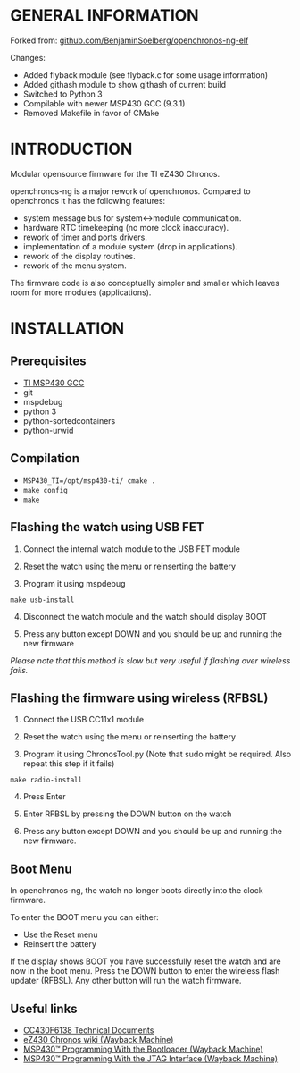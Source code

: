 GENERAL INFORMATION 
===================

Forked from: [github.com/BenjaminSoelberg/openchronos-ng-elf](https://github.com/BenjaminSoelberg/openchronos-ng-elf)

Changes:
* Added flyback module (see flyback.c for some usage information)
* Added githash module to show githash of current build
* Switched to Python 3
* Compilable with newer MSP430 GCC (9.3.1)
* Removed Makefile in favor of CMake

INTRODUCTION
============

Modular opensource firmware for the TI eZ430 Chronos.

openchronos-ng is a major rework of openchronos. Compared to openchronos it has the following features:

* system message bus for system<->module communication.
* hardware RTC timekeeping (no more clock inaccuracy).
* rework of timer and ports drivers.
* implementation of a module system (drop in applications).
* rework of the display routines.
* rework of the menu system.

The firmware code is also conceptually simpler and smaller which leaves room for more modules (applications).

INSTALLATION
============

Prerequisites
-------------

* [TI MSP430 GCC](https://www.ti.com/tool/MSP430-GCC-OPENSOURCE)
* git
* mspdebug
* python 3
* python-sortedcontainers
* python-urwid

Compilation
-----------

* ```MSP430_TI=/opt/msp430-ti/ cmake .```
* ```make config```
* ```make```

Flashing the watch using USB FET
--------------------------------

1) Connect the internal watch module to the USB FET module

2) Reset the watch using the menu or reinserting the battery

3) Program it using mspdebug
```
make usb-install
```
4) Disconnect the watch module and the watch should display BOOT<br>

5) Press any button except DOWN and you should be up and running the new firmware

*Please note that this method is slow but very useful if flashing over wireless fails.*

Flashing the firmware using wireless (RFBSL)
------------------------------------

1) Connect the USB CC11x1 module

2) Reset the watch using the menu or reinserting the battery

3) Program it using ChronosTool.py (Note that sudo might be required. Also repeat this step if it fails)<br>
```
make radio-install
```

4) Press Enter

5) Enter RFBSL by pressing the DOWN button on the watch

6) Press any button except DOWN and you should be up and running the new firmware.

Boot Menu
---------

In openchronos-ng, the watch no longer boots directly into the clock
firmware.

To enter the BOOT menu you can either:
* Use the Reset menu
* Reinsert the battery

If the display shows BOOT you have successfully reset the watch and
are now in the boot menu. Press the DOWN button to enter the wireless
flash updater (RFBSL). Any other button will run the watch firmware.

Useful links
-------------

* [CC430F6138 Technical Documents](https://www.ti.com/product/CC430F6137)
* [eZ430 Chronos wiki (Wayback Machine)](https://web.archive.org/web/20201112020336/https://processors.wiki.ti.com/index.php/EZ430-Chronos)
* [MSP430™ Programming With the Bootloader (Wayback Machine)](https://web.archive.org/web/20160527090555/http://www.ti.com/lit/ug/slau319l/slau319l.pdf)
* [MSP430™ Programming With the JTAG Interface (Wayback Machine)](https://web.archive.org/web/20161130144328/http://www.ti.com/lit/ug/slau320x/slau320x.pdf)
